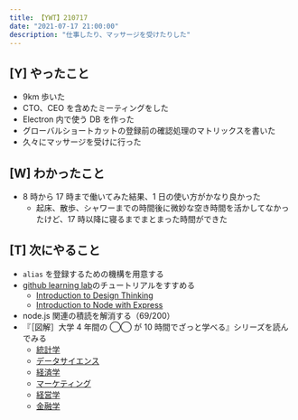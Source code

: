 ```yaml
---
title: 【YWT】210717
date: "2021-07-17 21:00:00"
description: "仕事したり、マッサージを受けたりした"
---
```


## [Y] やったこと

- 9km 歩いた
- CTO、CEO を含めたミーティングをした
- Electron 内で使う DB を作った
- グローバルショートカットの登録前の確認処理のマトリックスを書いた
- 久々にマッサージを受けに行った

## [W] わかったこと

- 8 時から 17 時まで働いてみた結果、1 日の使い方がかなり良かった
  - 起床、散歩、シャワーまでの時間後に微妙な空き時間を活かしてなかったけど、17 時以降に寝るまでまとまった時間ができた

## [T] 次にやること

- `alias` を登録するための機構を用意する
- [github learning lab](https://lab.github.com/githubtraining)のチュートリアルをすすめる
  - [Introduction to Design Thinking](https://lab.github.com/githubtraining/introduction-to-design-thinking)
  - [Introduction to Node with Express](https://lab.github.com/everydeveloper/introduction-to-node-with-express)
- node.js 関連の積読を解消する（69/200）
- 『［図解］大学 4 年間の ◯◯ が 10 時間でざっと学べる』シリーズを読んでみる
  - [統計学](https://www.amazon.co.jp/dp/B07PXB4NN9)
  - [データサイエンス](https://www.amazon.co.jp/dp/B07XNW3TQM)
  - [経済学](https://www.amazon.co.jp/dp/B01KNLFHH6)
  - [マーケティング](https://www.amazon.co.jp/dp/B07BNC2SV3)
  - [経営学](https://www.amazon.co.jp/dp/B071SKDF3L)
  - [金融学](https://www.amazon.co.jp/dp/B07BB6Z7FW)

<!-- https://twitter.com/camomile_cafe/status/1416382246479482883?s=20 -->
